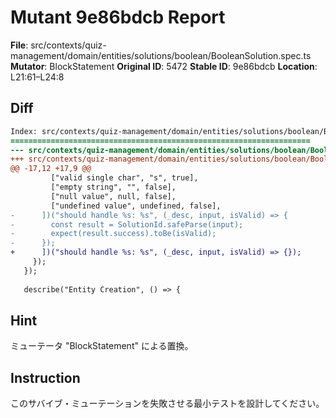 # Mutant 9e86bdcb Report

**File**: src/contexts/quiz-management/domain/entities/solutions/boolean/BooleanSolution.spec.ts
**Mutator**: BlockStatement
**Original ID**: 5472
**Stable ID**: 9e86bdcb
**Location**: L21:61–L24:8

## Diff

```diff
Index: src/contexts/quiz-management/domain/entities/solutions/boolean/BooleanSolution.spec.ts
===================================================================
--- src/contexts/quiz-management/domain/entities/solutions/boolean/BooleanSolution.spec.ts	original
+++ src/contexts/quiz-management/domain/entities/solutions/boolean/BooleanSolution.spec.ts	mutated #5472
@@ -17,12 +17,9 @@
         ["valid single char", "s", true],
         ["empty string", "", false],
         ["null value", null, false],
         ["undefined value", undefined, false],
-      ])("should handle %s: %s", (_desc, input, isValid) => {
-        const result = SolutionId.safeParse(input);
-        expect(result.success).toBe(isValid);
-      });
+      ])("should handle %s: %s", (_desc, input, isValid) => {});
     });
   });
 
   describe("Entity Creation", () => {
```

## Hint

ミューテータ "BlockStatement" による置換。

## Instruction

このサバイブ・ミューテーションを失敗させる最小テストを設計してください。
